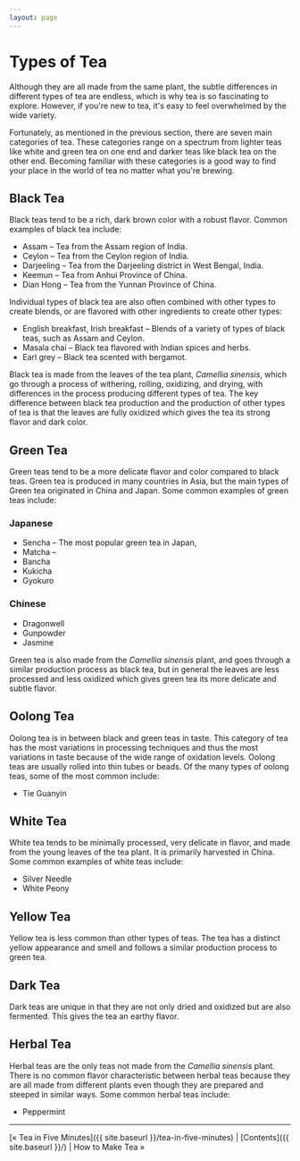 ```yaml
---
layout: page
---
```


# Types of Tea

Although they are all made from the same plant, the subtle differences in different types of tea are endless, which is why tea is so fascinating to explore. However, if you're new to tea, it's easy to feel overwhelmed by the wide variety.

Fortunately, as mentioned in the previous section, there are seven main categories of tea. These categories range on a spectrum from lighter teas like white and green tea on one end and darker teas like black tea on the other end. Becoming familiar with these categories is a good way to find your place in the world of tea no matter what you're brewing.

## Black Tea

Black teas tend to be a rich, dark brown color with a robust flavor. Common examples of black tea include:

* Assam – Tea from the Assam region of India.
* Ceylon – Tea from the Ceylon region of India.
* Darjeeling – Tea from the Darjeeling district in West Bengal, India.
* Keemun – Tea from Anhui Province of China.
* Dian Hong – Tea from the Yunnan Province of China.

Individual types of black tea are also often combined with other types to create blends, or are flavored with other ingredients to create other types:

* English breakfast, Irish breakfast – Blends of a variety of types of black teas, such as Assam and Ceylon.
* Masala chai – Black tea flavored with Indian spices and herbs.
* Earl grey – Black tea scented with bergamot.

Black tea is made from the leaves of the tea plant, *Camellia sinensis*, which go through a process of withering, rolling, oxidizing, and drying, with differences in the process producing different types of tea. The key difference between black tea production and the production of other types of tea is that the leaves are fully oxidized which gives the tea its strong flavor and dark color.

## Green Tea

Green teas tend to be a more delicate flavor and color compared to black teas. Green tea is produced in many countries in Asia, but the main types of Green tea originated in China and Japan. Some common examples of green teas include:

### Japanese

* Sencha – The most popular green tea in Japan,
* Matcha –
* Bancha
* Kukicha
* Gyokuro

### Chinese

* Dragonwell
* Gunpowder
* Jasmine

Green tea is also made from the *Camellia sinensis* plant, and goes through a similar production process as black tea, but in general the leaves are less processed and less oxidized which gives green tea its more delicate and subtle flavor.

## Oolong Tea

Oolong tea is in between black and green teas in taste. This category of tea has the most variations in processing techniques and thus the most variations in taste because of the wide range of oxidation levels. Oolong teas are usually rolled into thin tubes or beads. Of the many types of oolong teas, some of the most common include:

* Tie Guanyin

## White Tea

White tea tends to be minimally processed, very delicate in flavor, and made from the young leaves of the tea plant. It is primarily harvested in China. Some common examples of white teas include:

* Silver Needle
* White Peony

## Yellow Tea

Yellow tea is less common than other types of teas. The tea has a distinct yellow appearance and smell and follows a similar production process to green tea.

## Dark Tea

Dark teas are unique in that they are not only dried and oxidized but are also fermented. This gives the tea an earthy flavor.

## Herbal Tea

Herbal teas are the only teas not made from the *Camellia sinensis* plant. There is no common flavor characteristic between herbal teas because they are all made from different plants even though they are prepared and steeped in similar ways. Some common herbal teas include:

* Peppermint

---

[&laquo; Tea in Five Minutes]({{ site.baseurl }}/tea-in-five-minutes) |
 [Contents]({{ site.baseurl }}/) |
 How to Make Tea &raquo;
